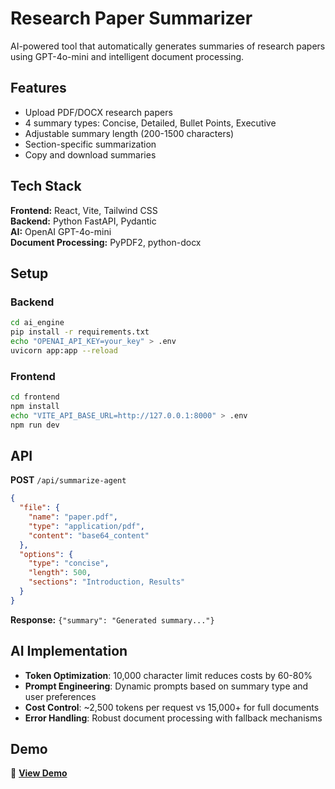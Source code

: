 # Research Paper Summarizer

AI-powered tool that automatically generates summaries of research papers using GPT-4o-mini and intelligent document processing.

## Features

- Upload PDF/DOCX research papers
- 4 summary types: Concise, Detailed, Bullet Points, Executive
- Adjustable summary length (200-1500 characters)
- Section-specific summarization
- Copy and download summaries

## Tech Stack

**Frontend:** React, Vite, Tailwind CSS  
**Backend:** Python FastAPI, Pydantic  
**AI:** OpenAI GPT-4o-mini  
**Document Processing:** PyPDF2, python-docx

## Setup

### Backend
```bash
cd ai_engine
pip install -r requirements.txt
echo "OPENAI_API_KEY=your_key" > .env
uvicorn app:app --reload
```

### Frontend
```bash
cd frontend  
npm install
echo "VITE_API_BASE_URL=http://127.0.0.1:8000" > .env
npm run dev
```

## API

**POST** `/api/summarize-agent`

```json
{
  "file": {
    "name": "paper.pdf",
    "type": "application/pdf", 
    "content": "base64_content"
  },
  "options": {
    "type": "concise",
    "length": 500,
    "sections": "Introduction, Results"
  }
}
```

**Response:** `{"summary": "Generated summary..."}`

## AI Implementation

- **Token Optimization**: 10,000 character limit reduces costs by 60-80%
- **Prompt Engineering**: Dynamic prompts based on summary type and user preferences
- **Cost Control**: ~2,500 tokens per request vs 15,000+ for full documents
- **Error Handling**: Robust document processing with fallback mechanisms

## Demo

🔗 **[View Demo](https://drive.google.com/drive/folders/1WwljcKzCKDyFNglvSzl_U0MenMS4V9uj?usp=drive_link)**